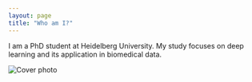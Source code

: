 ```yaml
---
layout: page
title: "Who am I?"
---
```


I am a PhD student at Heidelberg University. My study focuses on deep learning and its application in biomedical data.

![Cover photo](/assets/HD.JPG)


